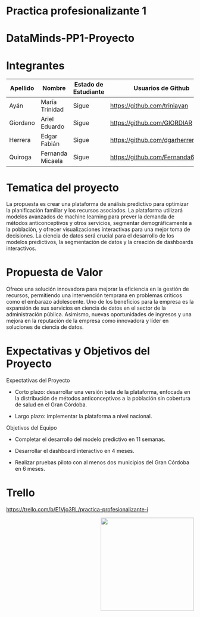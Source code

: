 # Practica profesionalizante 1
# DataMinds-PP1-Proyecto

# Integrantes

Apellido | Nombre |  Estado de Estudiante | Usuarios de Github
-- | -- | -- | --
Ayán | María Trinidad | Sigue | https://github.com/triniayan|
Giordano | Ariel Eduardo | Sigue| https://github.com/GIORDIAR|
Herrera |Edgar Fabián |Sigue|https://github.com/dgarherrera2023|
Quiroga |Fernanda Micaela| Sigue | https://github.com/Fernanda63|

# Tematica del proyecto
La propuesta es crear una plataforma de análisis predictivo para optimizar la planificación familiar y los recursos asociados. La plataforma utilizará modelos avanzados de machine learning para prever la demanda de métodos anticonceptivos y otros servicios, segmentar demográficamente a la población, y ofrecer visualizaciones interactivas para una mejor toma de decisiones. La ciencia de datos será crucial para el desarrollo de los modelos predictivos, la segmentación de datos y la creación de dashboards interactivos.

# Propuesta de Valor

Ofrece una solución innovadora para mejorar la eficiencia en la gestión de recursos, permitiendo una intervención temprana en problemas críticos como el embarazo adolescente. Uno de los beneficios para la empresa es la expansión de sus servicios en ciencia de datos en el sector de la administración pública. Asimismo, nuevas oportunidades de ingresos y una mejora en la reputación de la empresa como innovadora  y líder en soluciones de ciencia de datos.

# Expectativas y Objetivos del Proyecto
Expectativas del Proyecto

* Corto plazo: desarrollar una versión beta de la plataforma, enfocada en la distribución de métodos anticonceptivos a la población sin cobertura de salud en el Gran Córdoba.

* Largo plazo: implementar la plataforma a nivel nacional.

Objetivos del Equipo

* Completar el desarrollo del modelo predictivo en 11 semanas.

* Desarrollar el dashboard interactivo en 4 meses.

* Realizar pruebas piloto con al menos dos municipios del Gran Córdoba en 6 meses.

# Trello
https://trello.com/b/E1Vjo3RL/practica-profesionalizante-i

<img align="right" src="https://github.com/7oSkaaa/7oSkaaa/raw/main/Images/Right_Side.gif?raw=true" width="250px" style="visibility:visible;max-width:100%;">
